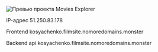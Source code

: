 ![Превью проекта Movies Explorer](https://github.com/bismor/graduate-work-kosyachenko/pull/3)

IP-адрес 51.250.83.178

Frontend kosyachenko.filmsite.nomoredomains.monster

Backend api.kosyachenko.filmsite.nomoredomains.monster
